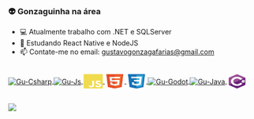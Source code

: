 ### :alien: Gonzaguinha na área


- :computer: Atualmente trabalho com .NET e SQLServer
- :scroll: Estudando React Native e NodeJS
- 📫 Contate-me no email: gustavogonzagafarias@gmail.com

<div align="center">
  <a href="https://github.com/GustavoGonzaga-Dev">
  <!--<img height="180em" src="https://github-readme-stats.vercel.app/api?username=GustavoGonzaga-Dev&show_icons=true&theme=tokyonight&include_all_commits"/>
  <img height="180em" src="https://github-readme-stats.vercel.app/api/top-langs/?username=GustavoGonzaga-Dev&layout=compact&langs_count=7&theme=tokyonight"/>-->
</div>
  
<div style="display: inline_block"><br>
  <img align="center" alt="Gu-Csharp" height="30" width="40" src="https://cdn.jsdelivr.net/gh/devicons/devicon/icons/flutter/flutter-original.svg">
  <img align="center" alt="Gu-Js" height="30" width="40" src="https://cdn.jsdelivr.net/gh/devicons/devicon/icons/dart/dart-original.svg">
  <img align="center" alt="Gu-Js" height="30" width="40" src="https://raw.githubusercontent.com/devicons/devicon/master/icons/javascript/javascript-plain.svg">
  <img align="center" alt="Gu-HTML" height="30" width="40" src="https://raw.githubusercontent.com/devicons/devicon/master/icons/html5/html5-original.svg">
  <img align="center" alt="Gu-CSS" height="30" width="40" src="https://raw.githubusercontent.com/devicons/devicon/master/icons/css3/css3-original.svg">
  <img align="center" alt="Gu-Godot" height="30" width="40" src="https://cdn.jsdelivr.net/gh/devicons/devicon/icons/godot/godot-original.svg">
  <img align="center" alt="Gu-Java" height="30" width="40" src="https://cdn.jsdelivr.net/gh/devicons/devicon/icons/java/java-original.svg">
  <img align="center" alt="Gu-Csharp" height="30" width="40" src="https://raw.githubusercontent.com/devicons/devicon/master/icons/csharp/csharp-original.svg">
</div>
  
##
  
<div> 
  <!--<a href="https://www.instagram.com/gu_gonzaga/" target="_blank"><img src="https://img.shields.io/badge/-Instagram-%23E4405F?style=for-the-badge&logo=instagram&logoColor=white" target="_blank"></a>-->
  <a href="https://www.linkedin.com/in/gustavo-gonzaga-8428571b3/" target="_blank"><img src="https://img.shields.io/badge/-LinkedIn-%230077B5?style=for-the-badge&logo=linkedin&logoColor=white" target="_blank"></a> 
 
  <!--![Snake animation](https://github.com/GustavoGonzaga-Dev/GustavoGonzaga-Dev/blob/output/github-contribution-grid-snake.svg)-->
 
</div>
